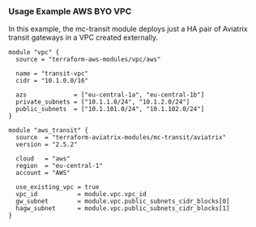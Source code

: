 ### Usage Example AWS BYO VPC

In this example, the mc-transit module deploys just a HA pair of Aviatrix transit gateways in a VPC created externally.

```hcl
module "vpc" {
  source = "terraform-aws-modules/vpc/aws"

  name = "transit-vpc"
  cidr = "10.1.0.0/16"

  azs             = ["eu-central-1a", "eu-central-1b"]
  private_subnets = ["10.1.1.0/24", "10.1.2.0/24"]
  public_subnets  = ["10.1.101.0/24", "10.1.102.0/24"]
}

module "aws_transit" {
  source  = "terraform-aviatrix-modules/mc-transit/aviatrix"
  version = "2.5.2"

  cloud   = "aws"
  region  = "eu-central-1"
  account = "AWS"

  use_existing_vpc = true
  vpc_id           = module.vpc.vpc_id
  gw_subnet        = module.vpc.public_subnets_cidr_blocks[0]
  hagw_subnet      = module.vpc.public_subnets_cidr_blocks[1]
}
```